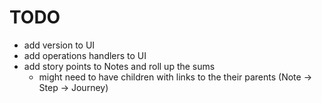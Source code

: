 # TODO

- add version to UI
- add operations handlers to UI
- add story points to Notes and roll up the sums
    - might need to have children with links to the their parents (Note -> Step -> Journey)